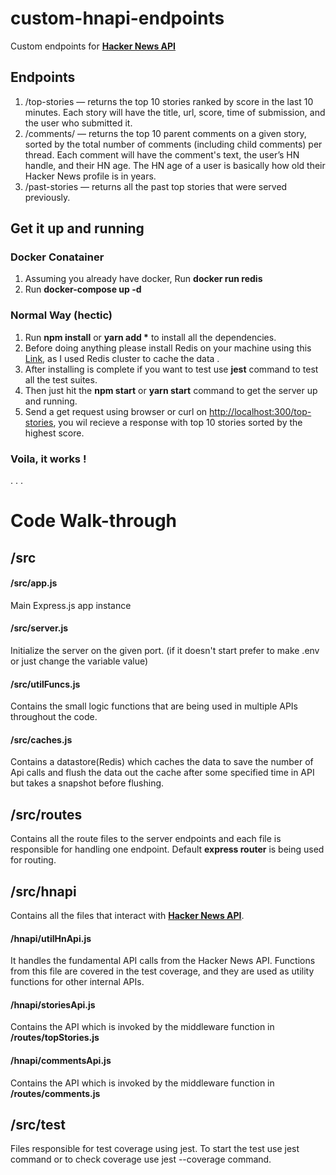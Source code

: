 # custom-hnapi-endpoints
Custom endpoints for [**Hacker News API**](https://github.com/HackerNews/API)
 
 
## Endpoints 
1. /top-stories — returns the top 10 stories ranked by score in the last 10 minutes. Each story will have the title, url, score, time of submission, and the user who submitted it.
2. /comments/<storyID> — returns the top 10 parent comments on a given story, sorted by the total number of comments (including child comments) per thread. Each comment will have the comment's text, the user’s HN handle, and their HN age. The HN age of a user is basically how old their Hacker News profile is in years.
3. /past-stories — returns all the past top stories that were served previously.


## **Get it up and running**
### Docker Conatainer 
1. Assuming you already have docker, Run **docker run redis** 
2. Run **docker-compose up -d** 

### Normal Way (hectic)
1. Run **npm install** or **yarn add \*** to install all the dependencies.
2. Before doing anything please install Redis on your machine using this [Link](https://redis.io/download), as I used Redis cluster to cache the data .
2. After installing is complete if you want to test use **jest** command to test all the test suites.
3. Then just hit the **npm start** or **yarn start** command to get the server up and running.
4. Send a get request using browser or curl on [http://localhost:300/top-stories](http://localhost:300/top-stories), you wil recieve a response with top 10 stories sorted by the highest score.

### **Voila, it works !**
.
.
.
# Code Walk-through  
## /src
#### /src/app.js
Main Express.js app instance

#### /src/server.js
Initialize the server on the given port. (if it doesn't start prefer to make .env or just change the variable value)

#### /src/utilFuncs.js
Contains the small logic functions that are being used in multiple APIs throughout the code.

#### /src/caches.js
Contains a datastore(Redis) which caches the data to save the number of Api calls and flush the data out the cache after some specified time in API but takes a snapshot before flushing.

## /src/routes 
Contains all the route files to the server endpoints and each file is responsible for handling one endpoint.
Default **express router** is being used for routing.

## /src/hnapi
Contains all the files that interact with [**Hacker News API**](https://github.com/HackerNews/API).
#### /hnapi/utilHnApi.js
It handles the fundamental API calls from the Hacker News API. Functions from this file are covered in the test coverage, and they are used as utility functions for other internal APIs.
#### /hnapi/storiesApi.js
Contains the API which is invoked by the middleware function in **/routes/topStories.js**
#### /hnapi/commentsApi.js
Contains the API which is invoked by the middleware function in **/routes/comments.js**

## /src/test
Files responsible for test coverage using jest. To start the test use jest command or to check coverage use jest --coverage command.
